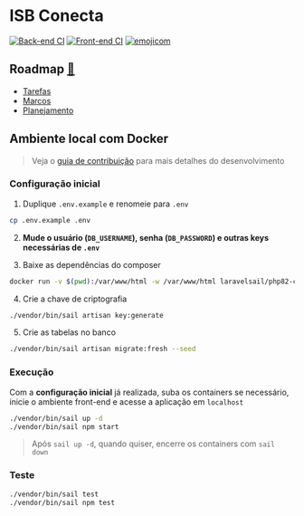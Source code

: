 # ISB Conecta

<!--  [![coverage](https://raw.githubusercontent.com/nenitf/elefanteca_api/gh-pages/coverage.svg)](https://neni.dev/elefanteca_api/coverage/index.html) [![emojicom](https://img.shields.io/badge/emojicom-%F0%9F%90%9B%20%F0%9F%86%95%20%F0%9F%92%AF%20%F0%9F%91%AE%20%F0%9F%86%98%20%F0%9F%92%A4-%23fff)](http://neni.dev/emojicom) -->

[![Back-end CI](https://github.com/nenitf/isb-conecta/actions/workflows/back-ci.yml/badge.svg)](https://github.com/nenitf/isb-conecta/actions/workflows/back-ci.yml) [![Front-end CI](https://github.com/nenitf/isb-conecta/actions/workflows/front-ci.yml/badge.svg)](https://github.com/nenitf/isb-conecta/actions/workflows/front-ci.yml) [![emojicom](https://img.shields.io/badge/emojicom-%F0%9F%90%9B%20%F0%9F%86%95%20%F0%9F%92%AF%20%F0%9F%91%AE%20%F0%9F%86%98%20%F0%9F%92%A4-%23fff)](http://neni.dev/emojicom)

## <a name="roadmap"></a>Roadmap [:pushpin:](#roadmap)

- [Tarefas](https://github.com/nenitf/isb-conecta/issues)
- [Marcos](https://github.com/nenitf/isb-conecta/milestones)
- [Planejamento](https://github.com/users/nenitf/projects/4)

## Ambiente local com Docker

> Veja o [guia de contribuição](CONTRIBUTING.md) para mais detalhes do desenvolvimento

### Configuração inicial

1. Duplique `.env.example` e renomeie para `.env`

```sh
cp .env.example .env
```

2. **Mude o usuário (`DB_USERNAME`), senha (`DB_PASSWORD`) e outras keys necessárias de `.env`**

3. Baixe as dependências do composer

```bash
docker run -v $(pwd):/var/www/html -w /var/www/html laravelsail/php82-composer:latest sh -c "composer config http-basic.nova.laravel.com ${NOVA_USERNAME} ${NOVA_LICENSE_KEY} && composer install --ignore-platform-reqs"
```

4. Crie a chave de criptografia

```sh
./vendor/bin/sail artisan key:generate
```

5. Crie as tabelas no banco

```sh
./vendor/bin/sail artisan migrate:fresh --seed
```

### Execução

Com a **configuração inicial** já realizada, suba os containers se necessário, inicie o ambiente front-end e acesse a aplicação em `localhost`

```sh
./vendor/bin/sail up -d
./vendor/bin/sail npm start
```

> Após `sail up -d`, quando quiser, encerre os containers com `sail down`

### Teste

```sh
./vendor/bin/sail test
./vendor/bin/sail npm test
```
